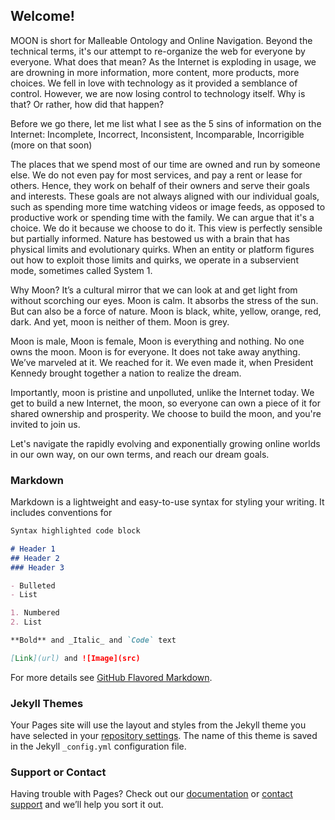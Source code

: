 ## Welcome!

MOON is short for Malleable Ontology and Online Navigation. Beyond the technical terms, it's our attempt to re-organize the web for everyone by everyone. 
What does that mean? As the Internet is exploding in usage, we are drowning in more information, more content, more products, more choices. We fell in love with technology as it provided a semblance of control. However, we are now losing control to technology itself. Why is that? Or rather, how did that happen?

Before we go there, let me list what I see as the 5 sins of information on the Internet:
Incomplete, Incorrect, Inconsistent, Incomparable, Incorrigible (more on that soon)

The places that we spend most of our time are owned and run by someone else. We do not even pay for most services, and pay a rent or lease for others. Hence, they work on behalf of their owners and serve their goals and interests. These goals are not always aligned with our individual goals, such as spending more time watching videos or image feeds, as opposed to productive work or spending time with the family. We can argue that it's a choice. We do it because we choose to do it. This view is perfectly sensible but partially informed. Nature has bestowed us with a brain that has physical limits and evolutionary quirks. When an entity or platform figures out how to exploit those limits and quirks, we operate in a subservient mode, sometimes called System 1. 


Why Moon? It’s a cultural mirror that we can look at and get light from without scorching our eyes. Moon is calm. It absorbs the stress of the sun. But can also be a force of nature. 
Moon is black, white, yellow, orange, red, dark. And yet, moon is neither of them. Moon is grey.

Moon is male, Moon is female, Moon is everything and nothing. No one owns the moon. Moon is for everyone. 
It does not take away anything.  We’ve marveled at it. We reached for it. We even made it, when President Kennedy brought together a nation to realize the dream.

Importantly, moon is pristine and unpolluted, unlike the Internet today. We get to build a new Internet, the moon, so everyone can own a piece of it for shared ownership and prosperity. We choose to build the moon, and you're invited to join us.

Let's navigate the rapidly evolving and exponentially growing online worlds in our own way, on our own terms, and reach our dream goals.



### Markdown

Markdown is a lightweight and easy-to-use syntax for styling your writing. It includes conventions for

```markdown
Syntax highlighted code block

# Header 1
## Header 2
### Header 3

- Bulleted
- List

1. Numbered
2. List

**Bold** and _Italic_ and `Code` text

[Link](url) and ![Image](src)
```

For more details see [GitHub Flavored Markdown](https://guides.github.com/features/mastering-markdown/).

### Jekyll Themes

Your Pages site will use the layout and styles from the Jekyll theme you have selected in your [repository settings](https://github.com/rkarmani/moon/settings). The name of this theme is saved in the Jekyll `_config.yml` configuration file.

### Support or Contact

Having trouble with Pages? Check out our [documentation](https://help.github.com/categories/github-pages-basics/) or [contact support](https://github.com/contact) and we’ll help you sort it out.

